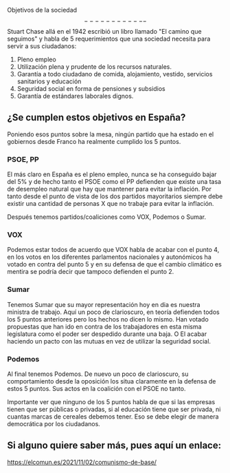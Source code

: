 Objetivos de la sociedad
$$------------$$
Stuart Chase allá en el 1942 escribió un libro llamado "El camino que seguimos" y habla de 5 requerimientos que una sociedad necesita para servir a sus ciudadanos:

1. Pleno empleo
2. Utilización plena y prudente de los recursos naturales.
3. Garantía a todo ciudadano de comida, alojamiento, vestido, servicios sanitarios y educación
4. Seguridad social en forma de pensiones y subsidios
5. Garantía de estándares laborales dignos.

## ¿Se cumplen estos objetivos en España?
Poniendo esos puntos sobre la mesa, ningún partido que ha estado en el gobiernos desde Franco ha realmente cumplido los 5 puntos.

### PSOE, PP
El más claro en España es el pleno empleo, nunca se ha conseguido bajar del 5% y de hecho tanto el PSOE como el PP defienden que existe una tasa de desempleo natural que hay que mantener para evitar la inflación. Por tanto desde el punto de vista de los dos partidos mayoritarios siempre debe existir una cantidad de personas X que no trabaje para evitar la inflación.

Después tenemos partidos/coaliciones como VOX, Podemos o Sumar.
### VOX
Podemos estar todos de acuerdo que VOX habla de acabar con el punto 4, en los votos en los diferentes parlamentos nacionales y autonómicos ha votado en contra del punto 5 y en su defensa de que el cambio climático es mentira se podría decir que tampoco defienden el punto 2.
### Sumar
Tenemos Sumar que su mayor representación hoy en dia es nuestra ministra de trabajo. Aquí un poco de clarioscuro, en teoría defienden todos los 5 puntos anteriores pero los hechos no dicen lo mismo. Han votado propuestas que han ido en contra de los trabajadores en esta misma legislatura como el poder ser despedido durante una baja. O El acabar haciendo un pacto con las mutuas en vez de utilizar la seguridad social.
### Podemos
Al final tenemos Podemos. De nuevo un poco de clarioscuro, su comportamiento desde la oposición los situa claramente en la defensa de estos 5 puntos. Sus actos en la coalición con el PSOE no tanto.

Importante ver que ninguno de los 5 puntos habla de que si las empresas tienen que ser públicas o privadas, si al educación tiene que ser privada, ni cuantas marcas de cereales debemos tener. Eso se debe elegir de manera democrática por los ciudadanos.

## Si alguno quiere saber más, pues aquí un enlace: 
https://elcomun.es/2021/11/02/comunismo-de-base/